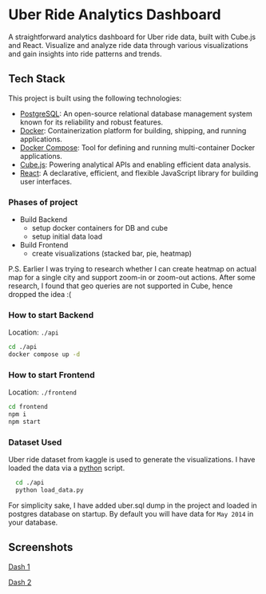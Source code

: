 # Uber Ride Analytics Dashboard

A straightforward analytics dashboard for Uber ride data, built with Cube.js and React. Visualize and analyze ride data through various visualizations and gain insights into ride patterns and trends.

## Tech Stack

This project is built using the following technologies:

- [PostgreSQL](https://www.postgresql.org/): An open-source relational database management system known for its reliability and robust features.
- [Docker](https://www.docker.com/): Containerization platform for building, shipping, and running applications.
- [Docker Compose](https://docs.docker.com/compose/): Tool for defining and running multi-container Docker applications.
- [Cube.js](https://cube.dev/): Powering analytical APIs and enabling efficient data analysis.
- [React](https://react.dev/): A declarative, efficient, and flexible JavaScript library for building user interfaces.

### Phases of project

- Build Backend
  - setup docker containers for DB and cube
  - setup initial data load
- Build Frontend
  - create visualizations (stacked bar, pie, heatmap)

P.S. Earlier I was trying to research whether I can create heatmap on actual map for a single city and support zoom-in or zoom-out actions. After some research, I found that geo queries are not supported in Cube, hence dropped the idea :(

### How to start Backend

Location: `./api`

```bash
cd ./api
docker compose up -d
```
### How to start Frontend

Location: `./frontend`

```bash
cd frontend
npm i
npm start
```

### Dataset Used

Uber ride dataset from kaggle is used to generate the visualizations. I have loaded the data via a [python](./api/load_data.py) script.

```bash
  cd ./api
  python load_data.py
```

For simplicity sake, I have added uber.sql dump in the project and loaded in postgres database on startup. By default you will have data for `May 2014` in your database.

## Screenshots

[Dash 1](./docs/Dash1.png)

[Dash 2](./docs/Dash2.png)